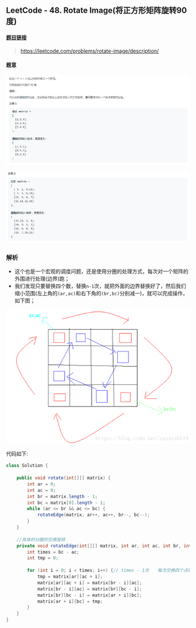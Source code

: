 ﻿## LeetCode - 48. Rotate Image(将正方形矩阵旋转90度)
#### [题目链接](https://leetcode.com/problems/rotate-image/description/)

> https://leetcode.com/problems/rotate-image/description/

#### 题意

![在这里插入图片描述](images/48_t.png)

![在这里插入图片描述](images/48_t2.png)




### 解析

* 这个也是一个宏观的调度问题，还是使用分圈的处理方式，每次对一个矩阵的外围进行处理(边界)跑；
* 我们发现只要替换四个数，替换`n-1`次，就把外面的边界替换好了，然后我们缩小范围(左上角的`(ar,ac)`和右下角的`(br,bc)`分别减一)，就可以完成操作，如下图；



![这里写图片描述](images/48_s.png)



代码如下:

```java
class Solution {

    public void rotate(int[][] matrix) {
        int ar = 0;
        int ac = 0;
        int br = matrix.length - 1;
        int bc = matrix[0].length - 1;
        while (ar <= br && ac <= bc) {
            rotateEdge(matrix, ar++, ac++, br--, bc--);
        }
    }

    //具体的分圈的交换旋转
    private void rotateEdge(int[][] matrix, int ar, int ac, int br, int bc) {
        int times = bc - ac;
        int tmp = 0;

        for (int i = 0; i < times; i++) {// times - 1次　　每次交换四个点的值
            tmp = matrix[ar][ac + i];
            matrix[ar][ac + i] = matrix[br - i][ac];
            matrix[br - i][ac] = matrix[br][bc - i];
            matrix[br][bc - i] = matrix[ar + i][bc];
            matrix[ar + i][bc] = tmp;
        }
    }
}
```

